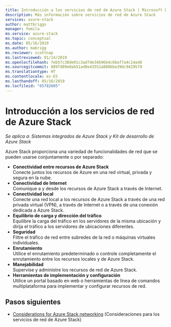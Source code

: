 ```yaml
---
title: Introducción a los servicios de red de Azure Stack | Microsoft Docs
description: Más información sobre servicios de red de Azure Stack
services: azure-stack
author: mattbriggs
manager: femila
ms.service: azure-stack
ms.topic: conceptual
ms.date: 05/16/2019
ms.author: mabrigg
ms.reviewer: scottnap
ms.lastreviewed: 01/14/2019
ms.openlocfilehash: 7eb57c38de01c3ad7de34b96b4c6baf7a4c14ad8
ms.sourcegitcommit: 889fd09e0ab51ad0e43552a800bbe39dc9429579
ms.translationtype: HT
ms.contentlocale: es-ES
ms.lasthandoff: 05/16/2019
ms.locfileid: "65782605"
---
```

# <a name="introduction-to-azure-stack-networking"></a>Introducción a los servicios de red de Azure Stack

*Se aplica a: Sistemas integrados de Azure Stack y Kit de desarrollo de Azure Stack*

Azure Stack proporciona una variedad de funcionalidades de red que se pueden usarse conjuntamente o por separado:

- **Conectividad entre recursos de Azure Stack**  
    Conecte juntos los recursos de Azure en una red virtual, privada y segura en la nube.
- **Conectividad de Internet**  
    Comunique a y desde los recursos de Azure Stack a través de Internet.
- **Conectividad local**  
    Conecte una red local a los recursos de Azure Stack a través de una red privada virtual (VPN), a través de Internet o a través de una conexión dedicada a Azure Stack.
- **Equilibrio de carga y dirección del tráfico**  
    Equilibre la carga del tráfico en los servidores de la misma ubicación y dirija el tráfico a los servidores de ubicaciones diferentes.
- **Seguridad**  
    Filtre el tráfico de red entre subredes de la red o máquinas virtuales individuales.
- **Enrutamiento**  
    Utilice el enrutamiento predeterminado o controle completamente el enrutamiento entre los recursos locales y de Azure Stack.
- **Manejabilidad**  
    Supervise y administre los recursos de red de Azure Stack.
- **Herramientas de implementación y configuración**  
    Utilice un portal basado en web o herramientas de línea de comandos multiplataforma para implementar y configurar recursos de red.


## <a name="next-steps"></a>Pasos siguientes

* [Considerations for Azure Stack networking](azure-stack-network-differences.md) (Consideraciones para los servicios de red de Azure Stack)